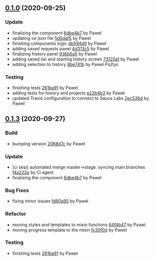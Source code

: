<a name="0.1.0"></a>
## [0.1.0](https://github.com/advanced-rest-client/requests-list/compare/0.0.1...0.1.0) (2020-09-25)

### Update

* finalizing the component [6dbe4b7](https://github.com/advanced-rest-client/requests-list/commit/6dbe4b74b68cf2d258cc38a825253f4cb99883d8) by Pawel
* updating ce json file [5d5daf5](https://github.com/advanced-rest-client/requests-list/commit/5d5daf59594e790c748d091df2c54cf6cc29ca87) by Pawel
* finishing components logic [db594d9](https://github.com/advanced-rest-client/requests-list/commit/db594d976a6388c6cbd0562f127eb715f3d5fcbc) by Pawel
* adding saved requests panel [4d313c5](https://github.com/advanced-rest-client/requests-list/commit/4d313c586d96b8c633a5be12e6e1dcc9c398183d) by Pawel
* finalizing history panel [93bb5a5](https://github.com/advanced-rest-client/requests-list/commit/93bb5a57f19da12abcad5a11991f5f3685164de7) by Pawel
* adding saved list and starting history screen [73120a1](https://github.com/advanced-rest-client/requests-list/commit/73120a17a3851cac327bb99669b446d092deee0d) by Pawel
* adding selection to history [8be741b](https://github.com/advanced-rest-client/requests-list/commit/8be741b430f191be6359047916571a50fe87641f) by Pawel Psztyc


### Testing

* finishing tests [261ba91](https://github.com/advanced-rest-client/requests-list/commit/261ba91b56e473adbf0ba815ae46e460fe36e3d9) by Pawel
* adding tests for history and projects [e22b4b3](https://github.com/advanced-rest-client/requests-list/commit/e22b4b3b4caf754015b880ce53a5da34cdf42bd8) by Pawel
* updated Travis configuration to connect to Sauce Labs [2ec536d](https://github.com/advanced-rest-client/requests-list/commit/2ec536d878e494fbfd3d47d24fc29e7e17ab5c7f) by Pawel


<a name="0.1.3"></a>
## [0.1.3](https://github.com/advanced-rest-client/requests-list/compare/0.0.2...0.1.3) (2020-09-27)

### Build

* bumping version [2068d7c](https://github.com/advanced-rest-client/requests-list/commit/2068d7ce72f96d356a896716551430c925bd7f23) by Pawel


### Update

* [ci skip] automated merge master->stage. syncing main branches [f4a222e](https://github.com/advanced-rest-client/requests-list/commit/f4a222e0822fa6cda30ec7bc2a1e291886f0dde9) by Ci agent
* finalizing the component [6dbe4b7](https://github.com/advanced-rest-client/requests-list/commit/6dbe4b74b68cf2d258cc38a825253f4cb99883d8) by Pawel


### Bug Fixes

* fixing minor issues [fd80a95](https://github.com/advanced-rest-client/requests-list/commit/fd80a950c55c42803432ca70fed7c75ed9dfa8e1) by Pawel


### Refactor

* moving styles and templates to mixin functions [64f4b47](https://github.com/advanced-rest-client/requests-list/commit/64f4b47c8fd303edfcb2b34f2079c43187d789a3) by Pawel
* moving progress template to the mixin [fc30f0d](https://github.com/advanced-rest-client/requests-list/commit/fc30f0d734fdf76d893e29d78ece3a146a53703e) by Pawel


### Testing

* finishing tests [261ba91](https://github.com/advanced-rest-client/requests-list/commit/261ba91b56e473adbf0ba815ae46e460fe36e3d9) by Pawel


